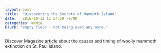 ```yaml
---
layout: post
title:  "Discovering the Secrets of Mammoth Island"
date:   2016-10-12 11:54:29 -0700
categories: media
blurb: "empty field - not being used any more."
---
```


Discover Magazine [article](http://discovermagazine.com/2016/nov/mammoth-island) about the causes and timing of woolly mammoth extinction on St. Paul Island.
